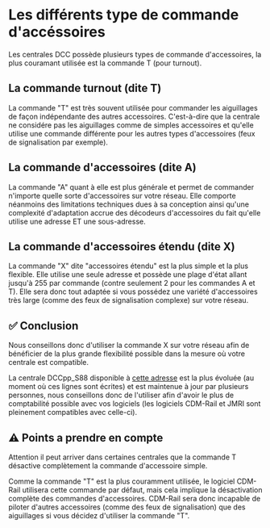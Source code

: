 # Les différents type de commande d'accéssoires

Les centrales DCC possède plusieurs types de commande d'accessoires, la plus couramant utilisée est la commande T (pour turnout).

## La commande turnout (dite T)
La commande "T" est très souvent utilisée pour commander les aiguillages de façon indépendante des autres accessoires. C'est-à-dire que la centrale ne considére pas les aiguillages comme de simples accessoires et qu'elle utilise une commande différente pour les autres types d'accessoires (feux de signalisation par exemple).

## La commande d'accessoires (dite A)
La commande "A" quant à elle est plus générale et permet de commander n'importe quelle sorte d'accessoires sur votre réseau. Elle comporte néanmoins des limitations techniques dues à sa conception ainsi qu'une complexité d'adaptation accrue des décodeurs d'accessoires du fait qu'elle utilise une adresse ET une sous-adresse.

## La commande d'accessoires étendu (dite X)
La commande "X" dite "accessoires étendu" est la plus simple et la plus flexible. Elle utilise une seule adresse et possède une plage d'état allant jusqu'à 255 par commande (contre seulement 2 pour les commandes A et T). Elle sera donc tout adaptée si vous possédez une variété d'accessoires très large (comme des feux de signalisation complexe) sur votre réseau.

## :white_check_mark: Conclusion
Nous conseillons donc d'utiliser la commande X sur votre réseau afin de bénéficier de la plus grande flexibilité possible dans la mesure où votre centrale est compatible.

La centrale DCCpp_S88 disponible à [cette adresse](https://github.com/MathieuAndrade/DCCpp_S88)
  est la plus évoluée (au moment où ces lignes sont écrites) et est maintenue à jour par plusieurs personnes, nous conseillons donc de l'utiliser afin d'avoir le plus de comptabilité possible avec vos logiciels (les logiciels CDM-Rail et JMRI sont pleinement compatibles avec celle-ci).

## :warning: Points a prendre en compte
Attention il peut arriver dans certaines centrales que la commande T désactive complètement la commande d'accessoire simple.

Comme la commande "T" est la plus couramment utilisée, le logiciel CDM-Rail utilisera cette commande par défaut, mais cela implique la désactivation complète des commandes d'accessoires. CDM-Rail sera donc incapable de piloter d'autres accessoires (comme des feux de signalisation) que des aiguillages si vous décidez d'utiliser la commande "T".

